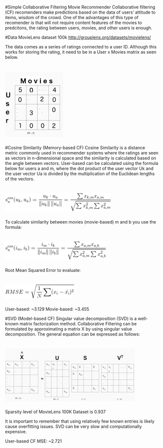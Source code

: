 #Simple Collaborative Filtering Movie Recommender
Collaborative filtering (CF) recomenders make predictions based on the data of users’ attitude to items, wisdom of the crowd. One of the advantages of this type of recomender is that will not require content features of the movies to predcitons, the rating between users, movies, and other users is enough. 

#Data
MovieLens dataset 100k
http://grouplens.org/datasets/movielens/

The data comes as a series of ratings connected to a user ID. Although this works for storing the rating, it need to be in a User x Movies matrix as seen below.
# ![matrix](images/matrix.png)

#Cosine Similarity (Memory-based CF)
Cosine Similarity is a distance metric commonly used in recommender systems where the ratings are seen as vectors in n-dimensional space and the similarity is calculated based on the angle between vectors. User-based can be calculated using the formula below for users a and m, where the dot product of the user vector Uk and the user vector Ua is divided by the multiplication of the Euclidean lengths of the vectors.
# ![user-movie](images/user-movie.gif)

To calculate similarity between movies (movie-based) m and b you use the formula:
# ![user-movie](images/movie-movie.gif)

Root Mean Squared Error to evaluate:
# ![RMSE](images/RMSE.gif)
User-based:  ~3.129
Movie-based:  ~3.455

#SVD (Model-based CF)
Singular value decomposition (SVD) is a well-known matrix factorization method. Collaborative Filtering can be formulated by approximating a matrix X by using singular value decomposition.
The general equation can be expressed as follows:
# ![SVD](images/SVD.png)

Sparsity level of MovieLens 100K Dataset is  0.937

It is important to remember that using relatively few known entries is likely cause overfitting issues. SVD can be very slow and computationally expensive.

User-based CF MSE:  ~2.721